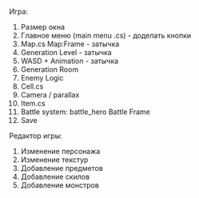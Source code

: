 Игра:
1. Размер окна
2. Главное меню (main menu .cs) - доделать кнопки 
3. Map.cs Map:Frame - затычка
4. Generation Level - затычка
5. WASD + Animation - затычка
6. Generation Room
7. Enemy Logic
8. Cell.cs 
9. Camera / parallax
10. Item.cs
11. Battle system:
battle_hero
Battle Frame
12. Save

Редактор игры:
1. Изменение персонажа
2. Изменение текстур
3. Добавление предметов
4. Добавление скилов
5. Добавление монстров
